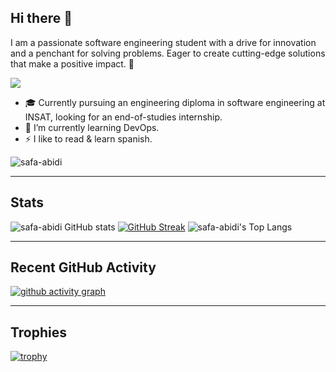 
## Hi there 👋

I am a passionate software engineering student with a drive for innovation and a penchant for solving problems. Eager to create cutting-edge solutions that make a positive impact. 🚀

<a href="https://github.com/DenverCoder1/readme-typing-svg">
<img src="https://readme-typing-svg.herokuapp.com?lines=Software+Engineering+Student;Full+Stack+Web+Developer;DevOps+Enthusiast;Mobile+Developer&center=false&width=500&height=50">
</a>

- 🎓 Currently pursuing an engineering diploma in software engineering at INSAT, looking for an end-of-studies internship.
- 🌱 I’m currently learning DevOps.
- ⚡ I like to read & learn spanish.


<img src="https://komarev.com/ghpvc/?username=safa-abidi&label=Profile%20views&color=0e75b6&style=flat" alt="safa-abidi"/> 

---------------------------------------------------------------------------------------------------------------
## Stats

![safa-abidi GitHub stats](https://github-readme-stats.vercel.app/api?username=safa-abidi&show_icons=true&theme=radical) 
[![GitHub Streak](https://github-readme-streak-stats.herokuapp.com/?user=safa-abidi&theme=radical)](https://git.io/streak-stats) 
![safa-abidi's Top Langs](https://github-readme-stats.vercel.app/api/top-langs/?username=safa-abidi&layout=compact&theme=radical)

---------------------------------------------------------------------------------------------------------------

## Recent GitHub Activity

   [![github activity graph](https://github-readme-activity-graph.vercel.app/graph?username=safa-abidi&bg_color=ffcfe9&color=9e4c98&line=9e4c98&point=403d3d&area=true&hide_border=true)](https://github.com/ashutosh00710/github-readme-activity-graph)

---------------------------------------------------------------------------------------------------------------
## Trophies

[![trophy](https://github-profile-trophy.vercel.app/?username=safa-abidi&theme=radical)](https://github.com/ryo-ma/github-profile-trophy)
